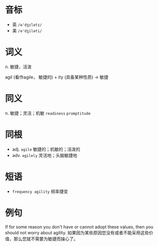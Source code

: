 # 音标

- 英 `/ə'dʒɪlətɪ/`
- 美 `/ə'dʒiləti/`

# 词义

n. 敏捷，活泼




agil (看作agile， 敏捷的) + ity (具备某种性质) → 敏捷

# 同义

n. 敏捷；灵活；机敏
`readiness` `promptitude`

# 同根

- adj. `agile` 敏捷的；机敏的；活泼的
- adv. `agilely` 灵活地；头脑敏捷地

# 短语

- `frequency agility` 频率捷变

# 例句

If for some reason you don't have or cannot adopt these values, then you should not worry about agility.
如果因为某些原因您没有或者不能采用这些价值，那么您就不需要为敏捷而操心了。



